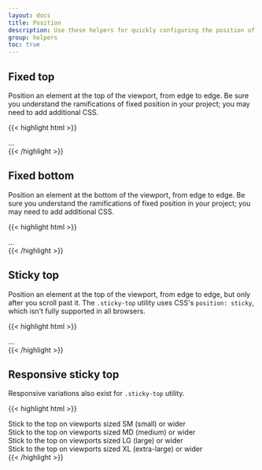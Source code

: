 ```yaml
---
layout: docs
title: Position
description: Use these helpers for quickly configuring the position of an element.
group: helpers
toc: true
---
```


## Fixed top

Position an element at the top of the viewport, from edge to edge. Be sure you understand the ramifications of fixed position in your project; you may need to add additional CSS.

{{< highlight html >}}
<div class="fixed-top">...</div>
{{< /highlight >}}

## Fixed bottom

Position an element at the bottom of the viewport, from edge to edge. Be sure you understand the ramifications of fixed position in your project; you may need to add additional CSS.

{{< highlight html >}}
<div class="fixed-bottom">...</div>
{{< /highlight >}}

## Sticky top

Position an element at the top of the viewport, from edge to edge, but only after you scroll past it. The `.sticky-top` utility uses CSS's `position: sticky`, which isn't fully supported in all browsers.

{{< highlight html >}}
<div class="sticky-top">...</div>
{{< /highlight >}}

## Responsive sticky top

Responsive variations also exist for `.sticky-top` utility.

{{< highlight html >}}
<div class="sticky-sm-top">Stick to the top on viewports sized SM (small) or wider</div>
<div class="sticky-md-top">Stick to the top on viewports sized MD (medium) or wider</div>
<div class="sticky-lg-top">Stick to the top on viewports sized LG (large) or wider</div>
<div class="sticky-xl-top">Stick to the top on viewports sized XL (extra-large) or wider</div>
{{< /highlight >}}
